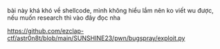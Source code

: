 bài này khá khó về shellcode, mình không hiểu lắm nên ko viết wu được, nếu muốn research thì vào đây đọc nha 

https://github.com/ezclap-ctf/astr0n8t/blob/main/SUNSHINE23/pwn/bugspray/exploit.py
